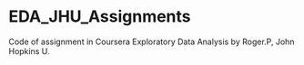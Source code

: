 # EDA_JHU_Assignments
Code of assignment in Coursera Exploratory Data Analysis by Roger.P, John Hopkins U.
